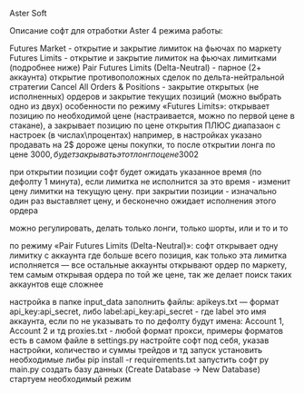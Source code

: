 Aster Soft

Описание
софт для отработки Aster
4 режима работы:

Futures Market - открытие и закрытие лимиток на фьючах по маркету
Futures Limits - открытие и закрытие лимиток на фьючах лимитками (подробнее ниже)
Pair Futures Limits (Delta-Neutral) - парное (2+ аккаунта) открытие противоположных сделок по дельта-нейтральной стратегии
Cancel All Orders & Positions - закрытие открытых (не исполненных) ордеров и закрытие текущих позиций (можно выбрать одно из двух)
особенности
по режиму «Futures Limits»:
открывает позицию по необходимой цене (настраивается, можно по первой цене в стакане), а закрывает позицию по цене открытия ПЛЮС диапазаон с настроек (в числах\процентах)
например, в настройках указано продавать на 2$ дороже цены покупки, то после открытии лонга по цене 3000$, будет закрывать этот лонг по цене 3002$

при открытии позиции софт будет ожидать указанное время (по дефолту 1 минута), если лимитка не исполнится за это время - изменит цену лимитки на текущую цену.
при закрытии позиции - изначально один раз выставляет цену, и бесконечно ожидает исполнения этого ордера

можно регулировать, делать только лонги, только шорты, или и то и то

по режиму «Pair Futures Limits (Delta-Neutral)»:
софт открывает одну лимитку с аккаунта где больше всего позиция, как только эта лимитка исполняется — все остальные аккаунты открывают ордер по маркету, тем самым открывая ордера по той же цене, так же делает поиск таких аккаунтов еще сложнее

настройка
в папке input_data заполнить файлы:
apikeys.txt — формат api_key:api_secret, либо label:api_key:api_secret - где label это имя аккаунта, если по не указывать то по дефолту будут имена: Account 1, Account 2 и тд
proxies.txt - любой формат прокси, примеры форматов есть в самом файле
в settings.py настройте софт под себя, указав настройки, количество и суммы трейдов и тд
запуск
установить необходимые либы pip install -r requirements.txt
запустить софт py main.py
создать базу данных (Create Database -> New Database)
стартуем необходимый режим
